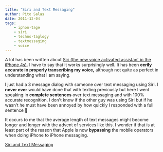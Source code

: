 ```yaml
---
title: "Siri and Text Messaging"
author: Pito Salas
date: 2011-12-04
tags:
    - iphon-tage
    - siri
    - techno-taglogy
    - textmessaging
    - voice
---
```




A lot has been written about [Siri (the new voice activated assistant in the
iPhone 4s)](<http://www.apple.com/iphone/features/siri.html>). I have to say
that it works surprisingly well. It has been **eerily accurate in properly
transcribing my voice,** although not quite as perfect in understanding what I
am saying.

I just had a 3 message dialog with someone over text messaging using Siri. I
**never ever** would have done that with texting previously but here I went
speaking in **complete sentences** over text messaging and with 100% accurate
recognition. I don't know if the other guy was using Siri but if he wasn't he
must have been annoyed by how quickly I responded with a full sentence 🙂

It occurs to me that the average length of text messages might become longer
and longer with the advent of services like this. I wonder if that is at least
part of the reason that Apple is now **bypassing** the mobile operators when
doing iPhone to iPhone messaging.


[Siri and Text Messaging](None)
